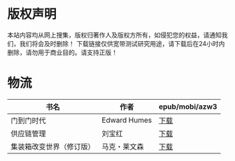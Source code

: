 # 版权声明

本站内容均从网上搜集，版权归著作人及版权方所有，如侵犯您的权益，请通知我们，我们将会及时删除！ 下载链接仅供宽带测试研究用途，请下载后在24小时内删除，请勿用于商业目的。请支持正版！

# 物流

| 书名 | 作者 | epub/mobi/azw3 |
| --- | --- | --- |
| 门到门时代 | Edward Humes | [下载](https://url89.ctfile.com/f/31084289-1357051861-8752a2?p=8866) |
| 供应链管理 | 刘宝红 | [下载](https://url89.ctfile.com/f/31084289-1357024912-2e274f?p=8866) |
| 集装箱改变世界（修订版） | 马克・莱文森 | [下载](https://url89.ctfile.com/f/31084289-1357007176-e9020a?p=8866) |
